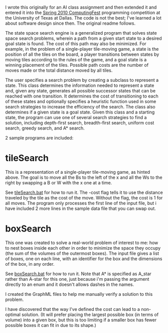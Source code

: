 I wrote this originally for an AI class assignment and then extended it and entered it into the [Spring 2010 ComputingFest](http://computingfest.utdallas.edu/ParticipantsS10.html) programming competition at the University of Texas at Dallas. The code is not the best; I've learned a lot about software design since then. The original readme follows.

The state space search engine is a generalized program that solves state space search problems, wherein a path from a given start state to a desired goal state is found. The cost of this path may also be minimized. For example, in the problem of a single-player tile-moving game, a state is the position of all the tiles on the board, a player transitions between states by moving tiles according to the rules of the game, and a goal state is a winning placement of the tiles. Possible path costs are the number of moves made or the total distance moved by all tiles.

The user specifies a search problem by creating a subclass to represent a state. This class determines the information needed to represent a state and, given any state, generates all possible successor states that can be reached with one transition. It determines the cost of transitioning to each of these states and optionally specifies a heuristic function used in some search strategies to increase the efficiency of the search. The class also determines if a given state is a goal state. Given this class and a starting state, the program can use one of several search strategies to find a solution, including depth-first search, breadth-first search, uniform cost search, greedy search, and A* search.


2 sample programs are included:

tileSearch
==========
This is a representation of a single-player tile-moving game, as hinted above. The goal is to move all the Bs to the left of the x and all the Ws to the right by swapping a B or W with the x one at a time.

See [tileSearch.bat](tileSearch.bat) for how to run it. The -cost flag tells it to use the distance traveled by the tile as the cost of the move. Without the flag, the cost is 1 for all moves. The program only processes the first line of the input file, but i have included 2 more lines in the sample data file that you can swap out.

boxSearch
=========
This one was created to solve a real-world problem of interest to me: how to nest boxes inside each other in order to minimize the space they occupy (the sum of the volumes of the outermost boxes). The input file gives a list of boxes, one on each line, with an identifier for the box and the dimensions of the box, in any order.

See [boxSearch.bat](boxSearch.bat) for how to run it. Note that A* is specified as A_star rather than A-star for this one, just because i'm passing the argument directly to an enum and it doesn't allows dashes in the names.

I created the GraphML files to help me manually verify a solution to this problem.

I have discovered that the way I've defined the cost can lead to a non-optimal solution. (It will prefer placing the largest possible box (in terms of volume) into a given box, but this is too limiting if a smaller box has fewer possible boxes it can fit in due to its shape.) 
